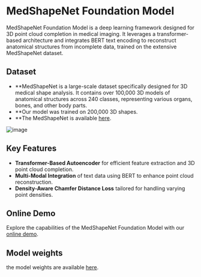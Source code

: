# MedShapeNet Foundation Model

MedShapeNet Foundation Model is a deep learning framework designed for 3D point cloud completion in medical imaging. It leverages a transformer-based architecture and integrates BERT text encoding to reconstruct anatomical structures from incomplete data, trained on the extensive MedShapeNet dataset.

## Dataset

- **MedShapeNet is a large-scale dataset specifically designed for 3D medical shape analysis. It contains over 100,000 3D models of anatomical structures across 240 classes, representing various organs, bones, and other body parts.
- **Our model was trained on 200,000 3D shapes.
- **The MedShapeNet is available [here](https://github.com/GLARKI/MedShapeNet2.0).

![image](https://github.com/user-attachments/assets/eca9600c-d668-4c76-9999-36642c05a595)


## Key Features
- **Transformer-Based Autoencoder** for efficient feature extraction and 3D point cloud completion.
- **Multi-Modal Integration** of text data using BERT to enhance point cloud reconstruction.
- **Density-Aware Chamfer Distance Loss** tailored for handling varying point densities.

## Online Demo
Explore the capabilities of the MedShapeNet Foundation Model with our [online demo](http://gpuserver.di.uminho.pt:36124/).

## Model weights
the model weights are available [here](https://drive.google.com/file/d/1cUguCgsUqKczIZI6bAta05huP69_J5Ok/view?usp=drive_link).
